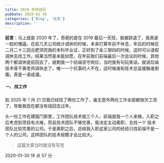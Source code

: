 ```yaml
---
title: 2019 年终经历
pubDate: 2020-01-30
categories: ['Blog', '北京']
description: ''
---
```


**前言**：马上就是 2020 年了，奇葩的是在 2019 最后一天班，我被辞退了，我真是一脸的懵逼。在前几天公司统计调休的时候，本来打算年前不休息，年后的时候在二月二十三回合肥领完我的本科毕业证，正好到了金三银四的时候，这时可以请假调休去找工作。结果当然是未能如愿，在年前我们前端最后一次会议的时候，其他两个都调休提前回去了，就剩我一个前端坚守岗位，当时我有句玩笑话，就讲后端技术骨干黄老师调休走了，唯一一个抗事的人不在，这时候谁和技术总监接触谁倒霉。真是一语成谶。

##### 一、找工作

到 2020 年 1 月 21 日我已经找了两份工作了，毫无意外两份工作全部都拖欠工资了，导致我现在都没有钱回去过年。

头一份工作在建国门那里，工作团队技术就三个人，前端就我一个人来搞，入职之后考虑到项目有点难，而且技术团队不够完善，我决定主动离职，去找一个 技术团队比较完善的公司。于是离职之后，总结我入职这家公司的经验只找前端不是一个人的公司，这样团队的技术规模才会比较大。

> 这篇文章当时就没有写完

2020-01-30 19 点 57 分

